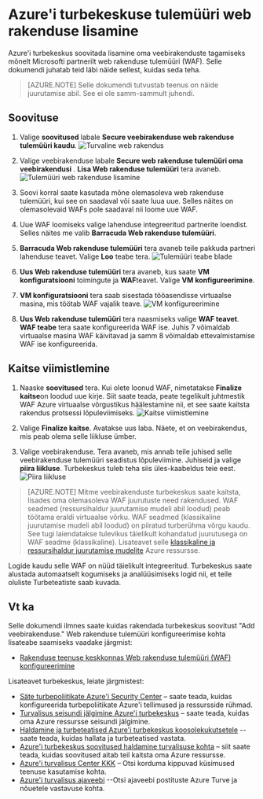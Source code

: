 <properties
   pageTitle="Azure'i turbekeskuse tulemüüri web rakenduse lisamine | Microsoft Azure'i"
   description="Selle dokumendi näitab, kuidas rakendada Azure'i turbekeskuse **tulemüüri web rakenduste lisamine** ja **Finalize kaitse**."
   services="security-center"
   documentationCenter="na"
   authors="TerryLanfear"
   manager="MBaldwin"
   editor=""/>

<tags
   ms.service="security-center"
   ms.devlang="na"
   ms.topic="article"
   ms.tgt_pltfrm="na"
   ms.workload="na"
   ms.date="07/29/2016"
   ms.author="terrylan"/>

# <a name="add-a-web-application-firewall-in-azure-security-center"></a>Azure'i turbekeskuse tulemüüri web rakenduse lisamine

Azure'i turbekeskus soovitada lisamine oma veebirakenduste tagamiseks mõnelt Microsofti partnerilt web rakenduse tulemüüri (WAF). Selle dokumendi juhatab teid läbi näide sellest, kuidas seda teha.

> [AZURE.NOTE] Selle dokumendi tutvustab teenus on näide juurutamise abil.  See ei ole samm-sammult juhendi.

## <a name="implement-the-recommendation"></a>Soovituse

1. Valige **soovitused** labale **Secure veebirakenduse web rakenduse tulemüüri kaudu**.
![Turvaline web rakendus][1]

2. Valige veebirakenduse labale **Secure web rakenduse tulemüüri oma veebirakendusi** . **Lisa Web rakenduse tulemüüri** tera avaneb.
![Tulemüüri web rakenduse lisamine][2]
3. Soovi korral saate kasutada mõne olemasoleva web rakenduse tulemüüri, kui see on saadaval või saate luua uue. Selles näites on olemasolevaid WAFs pole saadaval nii loome uue WAF.

4. Uue WAF loomiseks valige lahenduse integreeritud partnerite loendist. Selles näites me valib **Barracuda Web rakenduse tulemüüri**.
5. **Barracuda Web rakenduse tulemüüri** tera avaneb teile pakkuda partneri lahenduse teavet. Valige **Loo** teabe tera.
![Tulemüüri teabe blade][3]

6. **Uus Web rakenduse tulemüüri** tera avaneb, kus saate **VM konfiguratsiooni** toimingute ja **WAF**teavet. Valige **VM konfigureerimine**.

7. **VM konfiguratsiooni** tera saab sisestada tööasendisse virtuaalse masina, mis töötab WAF vajalik teave.
![VM konfigureerimine][4]
8. **Uus Web rakenduse tulemüüri** tera naasmiseks valige **WAF teavet**. **WAF teabe** tera saate konfigureerida WAF ise. Juhis 7 võimaldab virtuaalse masina WAF käivitavad ja samm 8 võimaldab ettevalmistamise WAF ise konfigureerida.

## <a name="finalize-application-protection"></a>Kaitse viimistlemine

1. Naaske **soovitused** tera. Kui olete loonud WAF, nimetatakse **Finalize kaitse**on loodud uue kirje. Siit saate teada, peate tegelikult juhtmestik WAF Azure virtuaalse võrgustikus häälestamine nii, et see saate kaitsta rakendus protsessi lõpuleviimiseks.
![Kaitse viimistlemine][5]

2. Valige **Finalize kaitse**. Avatakse uus laba. Näete, et on veebirakendus, mis peab olema selle liikluse ümber.
3. Valige veebirakenduse. Tera avaneb, mis annab teile juhised selle veebirakenduse tulemüüri seadistus lõpuleviimine. Juhiseid ja valige **piira liikluse**. Turbekeskus tuleb teha siis üles-kaabeldus teie eest.
![Piira liikluse][6]

> [AZURE.NOTE] Mitme veebirakenduste turbekeskus saate kaitsta, lisades oma olemasoleva WAF juurutuste need rakendused. WAF seadmed (ressursihaldur juurutamise mudeli abil loodud) peab töötama eraldi virtuaalse võrku. WAF seadmed (klassikaline juurutamise mudeli abil loodud) on piiratud turberühma võrgu kaudu. See tugi laiendatakse tulevikus täielikult kohandatud juurutusega on WAF seadme (klassikaline). Lisateavet selle [klassikaline ja ressursihaldur juurutamise mudelite](../azure-classic-rm.md) Azure ressursse.

Logide kaudu selle WAF on nüüd täielikult integreeritud. Turbekeskus saate alustada automaatselt kogumiseks ja analüüsimiseks logid nii, et teile oluliste Turbeteatiste saab kuvada.

## <a name="see-also"></a>Vt ka

Selle dokumendi ilmnes saate kuidas rakendada turbekeskus soovitust "Add veebirakenduse." Web rakenduse tulemüüri konfigureerimise kohta lisateabe saamiseks vaadake järgmist:

- [Rakenduse teenuse keskkonnas Web rakenduse tulemüüri (WAF) konfigureerimine](../app-service-web/app-service-app-service-environment-web-application-firewall.md)

Lisateavet turbekeskus, leiate järgmistest:

- [Säte turbepoliitikate Azure'i Security Center](security-center-policies.md) – saate teada, kuidas konfigureerida turbepoliitikate Azure'i tellimused ja ressursside rühmad.
- [Turvalisus seisundi jälgimine Azure'i turbekeskus](security-center-monitoring.md) – saate teada, kuidas oma Azure ressursse seisundi jälgimine.
- [Haldamine ja turbeteatised Azure'i turbekeskus koosolekukutsetele](security-center-managing-and-responding-alerts.md) --saate teada, kuidas hallata ja turbeteatised vastata.
- [Azure'i turbekeskus soovitused haldamine turvalisuse kohta](security-center-recommendations.md) – siit saate teada, kuidas soovitused aitab teil kaitsta oma Azure ressursse.
- [Azure'i turvalisus Center KKK](security-center-faq.md) – Otsi korduma kippuvad küsimused teenuse kasutamise kohta.
- [Azure'i turvalisus ajaveebi](http://blogs.msdn.com/b/azuresecurity/) --Otsi ajaveebi postituste Azure Turve ja nõuetele vastavuse kohta.

<!--Image references-->
[1]: ./media/security-center-add-web-application-firewall/secure-web-application.png
[2]:./media/security-center-add-web-application-firewall/add-a-waf.png
[3]: ./media/security-center-add-web-application-firewall/info-blade.png
[4]: ./media/security-center-add-web-application-firewall/select-vm-config.png
[5]: ./media/security-center-add-web-application-firewall/finalize-waf.png
[6]: ./media/security-center-add-web-application-firewall/restrict-traffic.png
